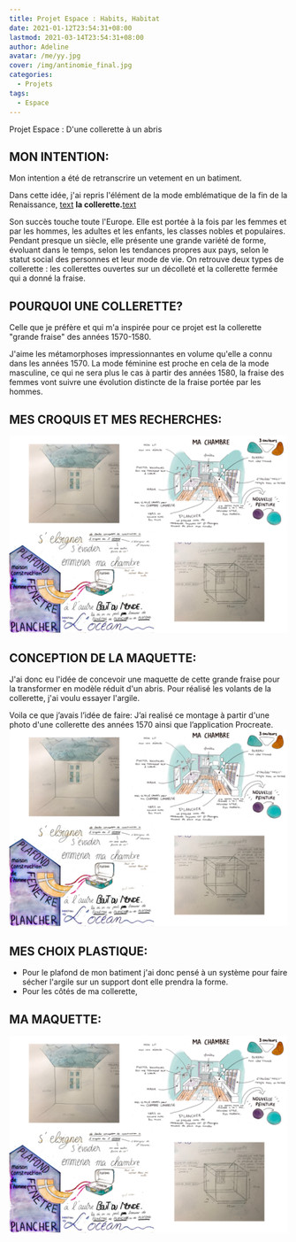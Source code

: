 ```yaml
---
title: Projet Espace : Habits, Habitat
date: 2021-01-12T23:54:31+08:00
lastmod: 2021-03-14T23:54:31+08:00
author: Adeline
avatar: /me/yy.jpg
cover: /img/antinomie_final.jpg
categories:
  - Projets
tags:
  - Espace
---
```


Projet Espace : D'une collerette à un abris
<!--more-->



## MON INTENTION:

Mon intention a été de retranscrire un vetement en un batiment.


Dans cette idée, j'ai repris l'élément de la mode emblématique de la fin de la Renaissance,
<ins>text</ins> **la collerette.**<ins>text</ins>


Son succès touche toute l'Europe. Elle est portée à la fois par les femmes et par les hommes, les adultes et les enfants, les classes nobles et populaires. Pendant presque un siècle, elle présente une grande variété de forme, évoluant dans le temps, selon les tendances propres aux pays, selon le statut social des personnes et leur mode de vie. On retrouve deux types de collerette : les collerettes ouvertes sur un décolleté et la collerette fermée qui a donné la fraise. 

## POURQUOI UNE COLLERETTE? 

Celle que je préfère et qui m'a inspirée pour ce projet est la collerette "grande fraise" des années 1570-1580.


J'aime les métamorphoses impressionnantes en volume qu'elle a connu dans les années 1570. La mode féminine est proche en cela de la mode masculine, ce qui ne sera plus le cas à partir des années 1580, la fraise des femmes vont suivre une évolution distincte de la fraise portée par les hommes.


## MES CROQUIS ET MES RECHERCHES:

![Super image](/img/planche_ocean_montage.PNG)


## CONCEPTION DE LA MAQUETTE:

J'ai donc eu l'idée de concevoir une maquette de cette grande fraise pour la transformer en modèle réduit d'un abris.
Pour réalisé les volants de la collerette, j'ai voulu essayer l'argile.

Voila ce que j’avais l’idée de faire: J’ai realisé ce montage à partir d'une photo d'une collerette des années 1570 ainsi que l’application Procreate. 
![Super image](/img/planche_ocean_montage.PNG)


## MES CHOIX PLASTIQUE:

- Pour le plafond de mon batiment j'ai donc pensé à un système pour faire sécher l'argile sur un support dont elle prendra la forme.
- Pour les côtés de ma collerette,


## MA MAQUETTE:
![Super image](/img/planche_ocean_montage.PNG)

